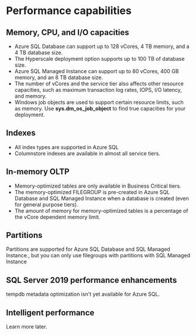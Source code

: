 # Performance capabilities

## Memory, CPU, and I/O capacities

- Azure SQL Database can support up to 128 vCores, 4 TB memory, and a 4 TB database size.
- The Hyperscale deployment option supports up to 100 TB of database size.
- Azure SQL Managed Instance can support up to 80 vCores, 400 GB memory, and an 8 TB database size.
- The number of vCores and the service tier also affects other resource capacities, such as maximum transaction log rates, IOPS, I/O latency, and memory.
- Windows job objects are used to support certain resource limits, such as memory. Use **sys.dm_os_job_object** to find true capacities for your deployment.

## Indexes

- All index types are supported in Azure SQL
- Columnstore indexes are available in almost all service tiers.

## In-memory OLTP

- Memory-optimized tables are only available in Business Critical tiers.
- The memory-optimized FILEGROUP is pre-created in Azure SQL Database and SQL Managed Instance when a database is created (even for general purpose tiers).
- The amount of memory for memory-optimized tables is a percentage of the vCore dependent memory limit.

## Partitions

Partitions are supported for Azure SQL Database and SQL Managed Instance., but you can only use filegroups with partitions with SQL Managed Instance

## SQL Server 2019 performance enhancements

tempdb metadata optimization isn't yet available for Azure SQL.

## Intelligent performance

Learn more later.